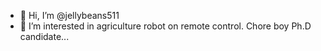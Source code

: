 - 👋 Hi, I’m @jellybeans511
- 👀 I’m interested in agriculture robot on remote control.
Chore boy Ph.D candidate...
<!---
jellybeans511/jellybeans511 is a ✨ special ✨ repository because its `README.md` (this file) appears on your GitHub profile.
You can click the Preview link to take a look at your changes.
--->
